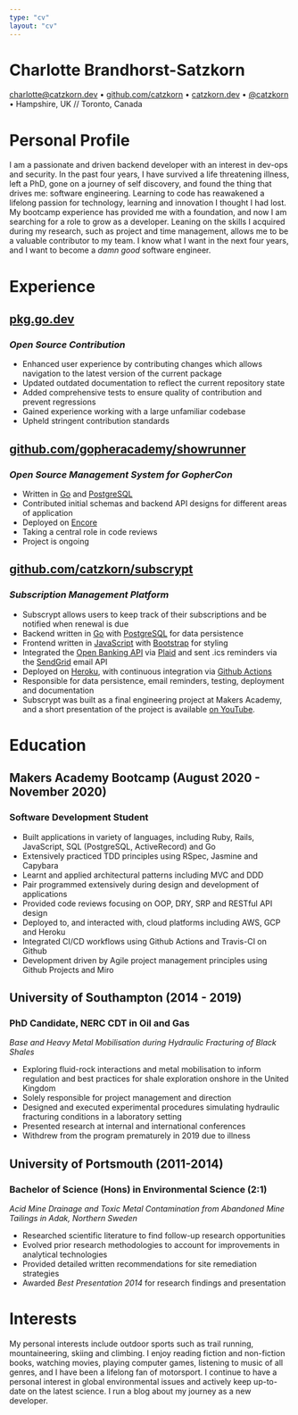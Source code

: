 ```yaml
---
type: "cv"
layout: "cv"
---
```

# Charlotte Brandhorst-Satzkorn
[charlotte@catzkorn.dev](mailto:charlotte@catzkorn.dev) •
[github.com/catzkorn](https://github.com/catzkorn) •
[catzkorn.dev](https://catzkorn.dev) •
[@catzkorn](https://twitter.com/catzkorn) •
Hampshire, UK // Toronto, Canada
# Personal Profile

I am a passionate and driven backend developer with an interest in dev-ops and security. In the past four years, I have survived a life threatening illness, left a PhD, gone on a journey of self discovery, and found the thing that drives me: software engineering. Learning to code has reawakened a lifelong passion for technology, learning and innovation I thought I had lost. My bootcamp experience has provided me with a foundation, and now I am searching for a role to grow as a developer. Leaning on the skills I acquired during my research, such as project and time management, allows me to be a valuable contributor to my team. I know what I want in the next four years, and I want to become a _damn good_ software engineer.

# Experience

## [pkg.go.dev](https://go-review.googlesource.com/c/pkgsite/+/274413/)
### _Open Source Contribution_

- Enhanced user experience by contributing changes which allows navigation to the latest version of the current package
- Updated outdated documentation to reflect the current repository state
- Added comprehensive tests to ensure quality of contribution and prevent regressions
- Gained experience working with a large unfamiliar codebase
- Upheld stringent contribution standards


## [github.com/gopheracademy/showrunner](https://github.com/gopheracademy/showrunner)
### _Open Source Management System for GopherCon_

- Written in [Go](https://golang.org/) and [PostgreSQL](https://www.postgresql.org/)
- Contributed initial schemas and backend API designs for different areas of application
- Deployed on [Encore](https://encore.dev)
- Taking a central role in code reviews
- Project is ongoing

## [github.com/catzkorn/subscrypt](https://github.com/Catzkorn/subscrypt)
### _Subscription Management Platform_

- Subscrypt allows users to keep track of their subscriptions and be notified when renewal is due
- Backend written in [Go](https://golang.org/) with [PostgreSQL](https://www.postgresql.org/) for data persistence
- Frontend written in [JavaScript](https://en.wikipedia.org/wiki/JavaScript) with [Bootstrap](https://getbootstrap.com/) for styling
- Integrated the [Open Banking API](https://www.openbanking.org.uk/) via [Plaid](https://plaid.com/uk/) and sent .ics reminders via the [SendGrid](https://sendgrid.com/) email API
- Deployed on [Heroku](heroku.com), with continuous integration via [Github Actions](https://github.com/features/actions)
- Responsible for data persistence, email reminders, testing, deployment and documentation
- Subscrypt was built as a final engineering project at Makers Academy, and a short presentation of the project is available [on YouTube](https://youtu.be/xYWKSqh-f94).

# Education

## Makers Academy Bootcamp (August 2020 - November 2020)
### Software Development Student

- Built applications in variety of languages, including Ruby, Rails, JavaScript, SQL (PostgreSQL, ActiveRecord) and Go
- Extensively practiced TDD principles using RSpec, Jasmine and Capybara
- Learnt and applied architectural patterns including MVC and DDD
- Pair programmed extensively during design and development of applications
- Provided code reviews focusing on OOP, DRY, SRP and RESTful API design
- Deployed to, and interacted with, cloud platforms including AWS, GCP and Heroku
- Integrated CI/CD workflows using Github Actions and Travis-CI on Github
- Development driven by Agile project management principles using Github Projects and Miro

## University of Southampton (2014 - 2019)
### PhD Candidate, NERC CDT in Oil and Gas
_Base and Heavy Metal Mobilisation during Hydraulic Fracturing of Black Shales_

- Exploring fluid-rock interactions and metal mobilisation to inform regulation and best practices for shale exploration onshore in the United Kingdom
- Solely responsible for project management and direction
- Designed and executed experimental procedures simulating hydraulic fracturing conditions in a laboratory setting
- Presented research at internal and international conferences
- Withdrew from the program prematurely in 2019 due to illness

## University of Portsmouth (2011-2014)
### Bachelor of Science (Hons) in Environmental Science (2:1)
_Acid Mine Drainage and Toxic Metal Contamination from Abandoned Mine Tailings in Adak, Northern Sweden_

- Researched scientific literature to find follow-up research opportunities
- Evolved prior research methodologies to account for improvements in analytical technologies
- Provided detailed written recommendations for site remediation strategies
- Awarded _Best Presentation 2014_ for research findings and presentation

# Interests

My personal interests include outdoor sports such as trail running, mountaineering, skiing and climbing. I enjoy reading fiction and non-fiction books, watching movies, playing computer games, listening to music of all genres, and I have been a lifelong fan of motorsport. I continue to have a personal interest in global environmental issues and actively keep up-to-date on the latest science. I run a blog about my journey as a new developer.

